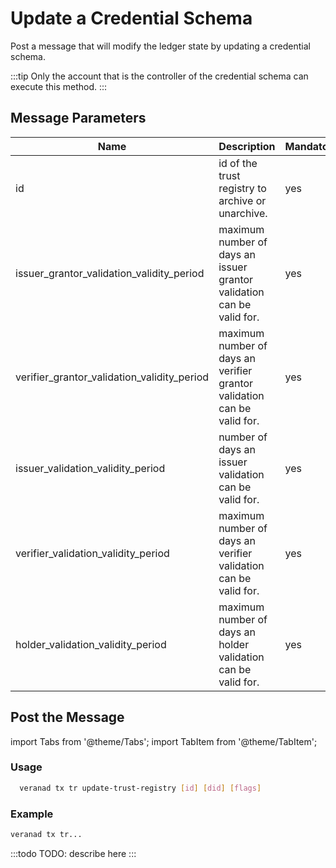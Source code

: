 # Update a Credential Schema

Post a message that will modify the ledger state by updating a credential schema.

:::tip
Only the account that is the controller of the credential schema can execute this method.
:::

## Message Parameters

|Name               |Description                            |Mandatory|
|-------------------|---------------------------------------|--------|
| id    |  id of the trust registry to archive or unarchive.  | yes |
| issuer_grantor_validation_validity_period    |  maximum number of days an issuer grantor validation can be valid for.  | yes |
| verifier_grantor_validation_validity_period    |  maximum number of days an verifier grantor validation can be valid for.  | yes |
| issuer_validation_validity_period    |  number of days an issuer validation can be valid for.  | yes |
| verifier_validation_validity_period    |  maximum number of days an verifier validation can be valid for.  | yes |
| holder_validation_validity_period    |  maximum number of days an holder validation can be valid for.  | yes |

## Post the Message

import Tabs from '@theme/Tabs';
import TabItem from '@theme/TabItem';

<Tabs>
  <TabItem value="cli" label="CLI" default>

### Usage

```bash
  veranad tx tr update-trust-registry [id] [did] [flags]
```

### Example

```bash
veranad tx tr...
```

  </TabItem>
  
  <TabItem value="frontend" label="Frontend">
    :::todo
    TODO: describe here
    :::
  </TabItem>
</Tabs>
